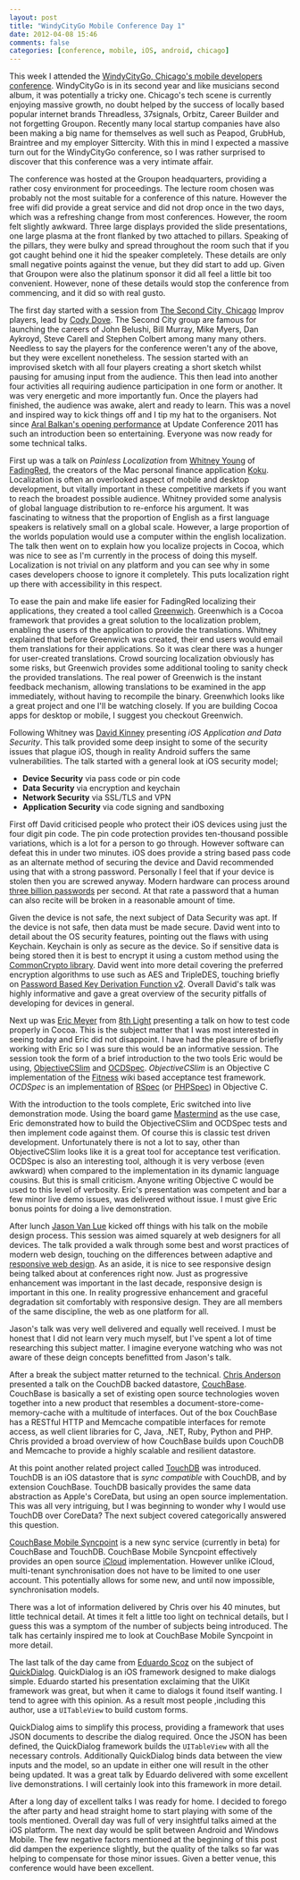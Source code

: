 ```yaml
---
layout: post
title: "WindyCityGo Mobile Conference Day 1"
date: 2012-04-08 15:46
comments: false
categories: [conference, mobile, iOS, android, chicago]
---
```


This week I attended the [WindyCityGo, Chicago's mobile developers conference](http://windycitygo.org/). WindyCityGo is in its second year and like musicians second album, it was potentially a tricky one. Chicago's tech scene is currently enjoying massive growth, no doubt helped by the success of locally based popular internet brands Threadless, 37signals, Orbitz, Career Builder and not forgetting Groupon. Recently many local startup companies have also been making a big name for themselves as well such as Peapod, GrubHub, Braintree and my employer Sittercity. With this in mind I expected a massive turn out for the WindyCityGo conference, so I was rather surprised to discover that this conference was a very intimate affair.

<!-- more -->

The conference was hosted at the Groupon headquarters, providing a rather cosy environment for proceedings. The lecture room chosen was probably not the most suitable for a conference of this nature. However the free wifi did provide a great service and did not drop once in the two days, which was a refreshing change from most conferences. However, the room felt slightly awkward. Three large displays provided the slide presentations, one large plasma at the front flanked by two attached to pillars. Speaking of the pillars, they were bulky and spread throughout the room such that if you got caught behind one it hid the speaker completely. These details are only small negative points against the venue, but they did start to add up. Given that Groupon were also the platinum sponsor it did all feel a little bit too convenient. However, none of these details would stop the conference from commencing, and it did so with real gusto.

The first day started with a session from [The Second City, Chicago](http://www.secondcity.com) Improv players, lead by [Cody Dove](http://twitter.com/CodyDove). The Second City group are famous for launching the careers of John Belushi, Bill Murray, Mike Myers, Dan Aykroyd, Steve Carell and Stephen Colbert among many many others. Needless to say the players for the conference weren't any of the above, but they were excellent nonetheless. The session started with an improvised sketch with all four players creating a short sketch whilst pausing for amusing input from the audience. This then lead into another four activities all requiring audience participation in one form or another. It was very energetic and more importantly fun. Once the players had finished, the audience was awake, alert and ready to learn. This was a novel and inspired way to kick things off and I tip my hat to the organisers. Not since [Aral Balkan's opening performance](http://www.youtube.com/watch?v=4NFKSxBas4g&list=PL4850B9F46ADEFBE2&index=1&feature=plpp_video) at Update Conference 2011 has such an introduction been so entertaining. Everyone was now ready for some technical talks.

First up was a talk on _Painless Localization_ from [Whitney Young](http://twitter.com/wbyoung) of [FadingRed](http://fadingred.com), the creators of the Mac personal finance application [Koku](http://itunes.apple.com/us/app/koku/id408895448?mt=12). Localization is often an overlooked aspect of mobile and desktop development, but vitally important in these competitive markets if you want to reach the broadest possible audience. Whitney provided some analysis of global language distribution to re-enforce his argument. It was fascinating to witness that the proportion of English as a first language speakers is relatively small on a global scale. However, a large proportion of the worlds population would use a computer within the english localization. The talk then went on to explain how you localize projects in Cocoa, which was nice to see as I'm currently in the process of doing this myself. Localization is not trivial on any platform and you can see why in some cases developers choose to ignore it completely. This puts localization right up there with accessibility in this respect. 

To ease the pain and make life easier for FadingRed localizing their applications, they created a tool called [Greenwich](https://github.com/fadingred/Greenwich). Greenwhich is a Cocoa framework that provides a great solution to the localization problem, enabling the users of the application to provide the translations. Whitney explained that before Greenwich was created, their end users would email them translations for their applications. So it was clear there was a hunger for user-created translations. Crowd sourcing localization obviously has some risks, but Greenwich provides some additional tooling to sanity check the provided translations. The real power of Greenwich is the instant feedback mechanism, allowing translations to be examined in the app immediately, without having to recompile the binary. Greenwhich looks like a great project and one I'll be watching closely. If you are building Cocoa apps for desktop or mobile, I suggest you checkout Greenwich.

Following Whitney was [David Kinney](http://twitter.com/dlkinney) presenting _iOS Application and Data Security_. This talk provided some deep insight to some of the security issues that plague iOS, though in reality Android suffers the same vulnerabilities. The talk started with a general look at iOS security model;

- __Device Security__ via pass code or pin code
- __Data Security__ via encryption and keychain
- __Network Security__ via SSL/TLS and VPN
- __Application Security__ via code signing and sandboxing

First off David criticised people who protect their iOS devices using just the four digit pin code. The pin code protection provides ten-thousand possible variations, which is a lot for a person to go through. However software can defeat this in under two minutes. iOS does provide a string based pass code as an alternate method of securing the device and David recommended using that with a strong password. Personally I feel that if your device is stolen then you are screwed anyway. Modern hardware can process around [three billion passwords](http://www.elcomsoft.com/eprb.html#gpu) per second. At that rate a password that a human can also recite will be broken in a reasonable amount of time.

Given the device is not safe, the next subject of Data Security was apt. If the device is not safe, then data must be made secure. David went into to detail about the OS security features, pointing out the flaws with using Keychain. Keychain is only as secure as the device. So if sensitive data is being stored then it is best to encrypt it using a custom method using the [CommonCrypto library](https://developer.apple.com/library/mac/#documentation/Darwin/Reference/ManPages/man3/Common%20Crypto.3cc.html#//apple_ref/doc/man/3cc/CommonCrypto). David went into more detail covering the preferred encryption algorithms to use such as AES and TripleDES, touching briefly on [Password Based Key Derivation Function v2](http://en.wikipedia.org/wiki/PBKDF2). Overall David's talk was highly informative and gave a great overview of the security pitfalls of developing for devices in general.

Next up was [Eric Meyer](http://twitter.com/emeyer8thlight) from [8th Light](http://www.8thlight.com/) presenting a talk on how to test code properly in Cocoa. This is the subject matter that I was most interested in seeing today and Eric did not disappoint. I have had the pleasure of briefly working with Eric so I was sure this would be an informative session. The session took the form of a brief introduction to the two tools Eric would be using, [ObjectiveCSlim](https://github.com/ericmeyer/ObjectiveCSlim) and [OCDSpec](https://github.com/paytonrules/OCDSpec). _ObjectiveCSlim_ is an Objective C implementation of the [Fitness](http://fitness.org) wiki based acceptance test framework. _OCDSpec_ is an implementation of [RSpec](http://rspec.info/) (or [PHPSpec](http://www.phpspec.net/)) in Objective C.

With the introduction to the tools complete, Eric switched into live demonstration mode. Using the board game [Mastermind](http://en.wikipedia.org/wiki/Mastermind_\(board_game\)) as the use case, Eric demonstrated how to build the ObjectiveCSlim and OCDSpec tests and then implement code against them. Of course this is classic test driven development. Unfortunately there is not a lot to say, other than ObjectiveCSlim looks like it is a great tool for acceptance test verification. OCDSpec is also an interesting tool, although it is very verbose (even awkward) when compared to the implementation in its dynamic language cousins. But this is small criticism. Anyone writing Objective C would be used to this level of verbosity. Eric's presentation was competent and bar a few minor live demo issues, was delivered without issue. I must give Eric bonus points for doing a live demonstration.

After lunch [Jason Van Lue](http://twitter.com/jasonvanlue) kicked off things with his talk on the mobile design process. This session was aimed squarely at web designers for all devices. The talk provided a walk through some best and worst practices of modern web design, touching on the differences between adaptive and [responsive web design](http://www.alistapart.com/articles/responsive-web-design/). As an aside, it is nice to see responsive design being talked about at conferences right now. Just as progressive enhancement was important in the last decade, responsive design is important in this one. In reality progressive enhancement and graceful degradation sit comfortably with responsive design. They are all members of the same discipline, the web as one platform for all.

Jason's talk was very well delivered and equally well received. I must be honest that I did not learn very much myself, but I've spent a lot of time researching this subject matter. I imagine everyone watching who was not aware of these deign concepts benefitted from Jason's talk.

After a break the subject matter returned to the technical. [Chris Anderson](http://twitter.com/jchris) presented a talk on the CouchDB backed datastore, [CouchBase](http://www.couchbase.com/). CouchBase is basically a set of existing open source technologies woven together into a new product that resembles a document-store-come-memory-cache with a multitude of interfaces. Out of the box CouchBase has a RESTful HTTP and Memcache compatible interfaces for remote access, as well client libraries for C, Java, .NET, Ruby, Python and PHP. Chris provided a broad overview of how CouchBase builds upon CouchDB and Memcache to provide a highly scalable and resilient datastore. 

At this point another related project called [TouchDB](https://github.com/couchbaselabs/TouchDB-iOS) was introduced. TouchDB is an iOS datastore that is _sync compatible_ with CouchDB, and by extension CouchBase. TouchDB basically provides the same data abstraction as Apple's CoreData, but using an open source implementation. This was all very intriguing, but I was beginning to wonder why I would use TouchDB over CoreData? The next subject covered categorically answered this question.

[CouchBase Mobile Syncpoint](http://www.couchbase.com/wiki/display/couchbase/Couchbase+Mobile+Syncpoint) is a new sync service (currently in beta) for CouchBase and TouchDB. CouchBase Mobile Syncpoint effectively provides an open source [iCloud](https://www.icloud.com/) implementation. However unlike iCloud, multi-tenant synchronisation does not have to be limited to one user account. This potentially allows for some new, and until now impossible, synchronisation models.

There was a lot of information delivered by Chris over his 40 minutes, but little technical detail. At times it felt a little too light on technical details, but I guess this was a symptom of the number of subjects being introduced. The talk has certainly inspired me to look at CouchBase Mobile Syncpoint in more detail.

The last talk of the day came from [Eduardo Scoz](http://twitter.com/escoz) on the subject of [QuickDialog](https://github.com/escoz/QuickDialog). QuickDialog is an iOS framework designed to make dialogs simple. Eduardo started his presentation exclaiming that the UIKit framework was great, but when it came to dialogs it found itself wanting. I tend to agree with this opinion. As a result most people ,including this author, use a `UITableView` to build custom forms. 

QuickDialog aims to simplify this process, providing a framework that uses JSON documents to describe the dialog required. Once the JSON has been defined, the QuickDialog framework builds the `UITableView` with all the necessary controls. Additionally QuickDialog binds data between the view inputs and the model, so an update in either one will result in the other being updated. It was a great talk by Eduardo delivered with some excellent live demonstrations. I will certainly look into this framework in more detail.

After a long day of excellent talks I was ready for home. I decided to forego the after party and head straight home to start playing with some of the tools mentioned. Overall day was full of very insightful talks aimed at the iOS platform. The next day would be split between Android and Windows Mobile. The few negative factors mentioned at the beginning of this post did dampen the experience slightly, but the quality of the talks so far was helping to compensate for those minor issues. Given a better venue, this conference would have been excellent.